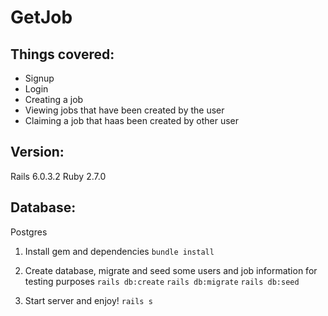 # GetJob

## Things covered:
- Signup
- Login
- Creating a job
- Viewing jobs that have been created by the user
- Claiming a job that haas been created by other user

## Version:
Rails 6.0.3.2
Ruby 2.7.0

## Database:
Postgres

1. Install gem and dependencies
```bundle install```

2. Create database, migrate and seed some users and job information for testing purposes
```rails db:create```
```rails db:migrate```
```rails db:seed```

3. Start server and enjoy!
```rails s```			



